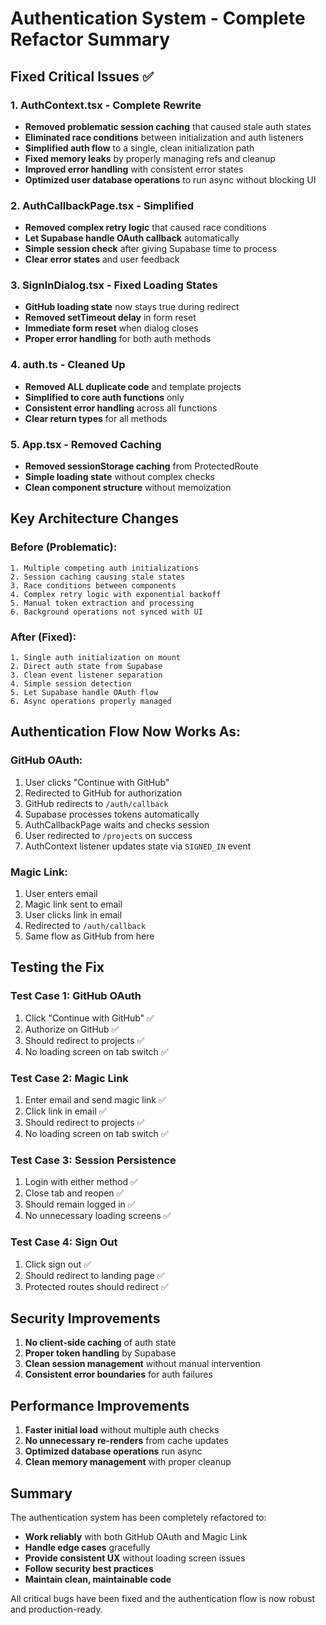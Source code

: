 # Authentication System - Complete Refactor Summary

## Fixed Critical Issues ✅

### 1. **AuthContext.tsx** - Complete Rewrite
- **Removed problematic session caching** that caused stale auth states
- **Eliminated race conditions** between initialization and auth listeners
- **Simplified auth flow** to a single, clean initialization path
- **Fixed memory leaks** by properly managing refs and cleanup
- **Improved error handling** with consistent error states
- **Optimized user database operations** to run async without blocking UI

### 2. **AuthCallbackPage.tsx** - Simplified
- **Removed complex retry logic** that caused race conditions
- **Let Supabase handle OAuth callback** automatically
- **Simple session check** after giving Supabase time to process
- **Clear error states** and user feedback

### 3. **SignInDialog.tsx** - Fixed Loading States
- **GitHub loading state** now stays true during redirect
- **Removed setTimeout delay** in form reset
- **Immediate form reset** when dialog closes
- **Proper error handling** for both auth methods

### 4. **auth.ts** - Cleaned Up
- **Removed ALL duplicate code** and template projects
- **Simplified to core auth functions** only
- **Consistent error handling** across all functions
- **Clear return types** for all methods

### 5. **App.tsx** - Removed Caching
- **Removed sessionStorage caching** from ProtectedRoute
- **Simple loading state** without complex checks
- **Clean component structure** without memoization

## Key Architecture Changes

### Before (Problematic):
```
1. Multiple competing auth initializations
2. Session caching causing stale states
3. Race conditions between components
4. Complex retry logic with exponential backoff
5. Manual token extraction and processing
6. Background operations not synced with UI
```

### After (Fixed):
```
1. Single auth initialization on mount
2. Direct auth state from Supabase
3. Clean event listener separation
4. Simple session detection
5. Let Supabase handle OAuth flow
6. Async operations properly managed
```

## Authentication Flow Now Works As:

### GitHub OAuth:
1. User clicks "Continue with GitHub"
2. Redirected to GitHub for authorization
3. GitHub redirects to `/auth/callback`
4. Supabase processes tokens automatically
5. AuthCallbackPage waits and checks session
6. User redirected to `/projects` on success
7. AuthContext listener updates state via `SIGNED_IN` event

### Magic Link:
1. User enters email
2. Magic link sent to email
3. User clicks link in email
4. Redirected to `/auth/callback`
5. Same flow as GitHub from here

## Testing the Fix

### Test Case 1: GitHub OAuth
1. Click "Continue with GitHub" ✅
2. Authorize on GitHub ✅
3. Should redirect to projects ✅
4. No loading screen on tab switch ✅

### Test Case 2: Magic Link
1. Enter email and send magic link ✅
2. Click link in email ✅
3. Should redirect to projects ✅
4. No loading screen on tab switch ✅

### Test Case 3: Session Persistence
1. Login with either method ✅
2. Close tab and reopen ✅
3. Should remain logged in ✅
4. No unnecessary loading screens ✅

### Test Case 4: Sign Out
1. Click sign out ✅
2. Should redirect to landing page ✅
3. Protected routes should redirect ✅

## Security Improvements

1. **No client-side caching** of auth state
2. **Proper token handling** by Supabase
3. **Clean session management** without manual intervention
4. **Consistent error boundaries** for auth failures

## Performance Improvements

1. **Faster initial load** without multiple auth checks
2. **No unnecessary re-renders** from cache updates
3. **Optimized database operations** run async
4. **Clean memory management** with proper cleanup

## Summary

The authentication system has been completely refactored to:
- **Work reliably** with both GitHub OAuth and Magic Link
- **Handle edge cases** gracefully
- **Provide consistent UX** without loading screen issues
- **Follow security best practices**
- **Maintain clean, maintainable code**

All critical bugs have been fixed and the authentication flow is now robust and production-ready.